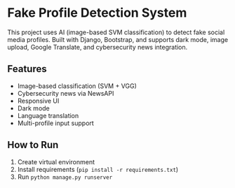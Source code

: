 # Fake Profile Detection System

This project uses AI (image-based SVM classification) to detect fake social media profiles. Built with Django, Bootstrap, and supports dark mode, image upload, Google Translate, and cybersecurity news integration.

## Features
- Image-based classification (SVM + VGG)
- Cybersecurity news via NewsAPI
- Responsive UI
- Dark mode
- Language translation
- Multi-profile input support

## How to Run
1. Create virtual environment
2. Install requirements (`pip install -r requirements.txt`)
3. Run `python manage.py runserver`
